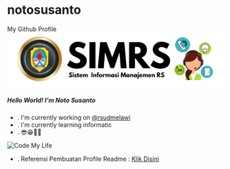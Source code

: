 # notosusanto
My Github Profile
![Noto Susanto](img/github-header1.png)

##### Hello World! I'm Noto Susanto
- . I'm currently working on [@rsudmelawi](https://rsudmelawi.simkeskhanza.com/)
- . I'm currently learning informatic 
- . 😎😁📜✅

![Code My Life](https://media1.giphy.com/media/v1.Y2lkPTc5MGI3NjExaGthNTBvYWh1OHRscW1tMmsyaWZ2Z3Jpb3BzbGlleTc5czl1MjYyOSZlcD12MV9pbnRlcm5hbF9naWZfYnlfaWQmY3Q9Zw/YYW0hHizzIOrlhimPG/giphy.gif)

- . Referensi Pembuatan Profile Readme :
[Klik Disini](https://docs.github.com/en/get-started/writing-on-github/getting-started-with-writing-and-formatting-on-github/basic-writing-and-formatting-syntax)